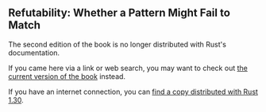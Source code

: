 ## Refutability: Whether a Pattern Might Fail to Match

The second edition of the book is no longer distributed with Rust's documentation.

If you came here via a link or web search, you may want to check out [the current
version of the book](../ch18-02-refutability.md) instead.

If you have an internet connection, you can [find a copy distributed with
Rust
1.30](https://doc.rust-lang.org/1.30.0/book/second-edition/ch18-02-refuatbility.html).